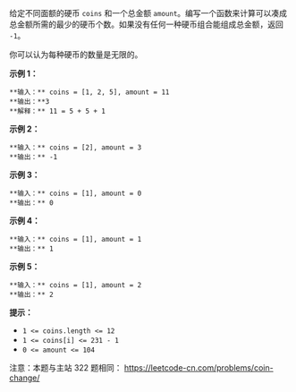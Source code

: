 给定不同面额的硬币 `coins` 和一个总金额
`amount`。编写一个函数来计算可以凑成总金额所需的最少的硬币个数。如果没有任何一种硬币组合能组成总金额，返回 `-1`。

你可以认为每种硬币的数量是无限的。



**示例  1：**

    
    
    **输入：** coins = [1, 2, 5], amount = 11
    **输出：**3 
    **解释：** 11 = 5 + 5 + 1

**示例 2：**

    
    
    **输入：** coins = [2], amount = 3
    **输出：** -1

**示例 3：**

    
    
    **输入：** coins = [1], amount = 0
    **输出：** 0
    

**示例 4：**

    
    
    **输入：** coins = [1], amount = 1
    **输出：** 1
    

**示例 5：**

    
    
    **输入：** coins = [1], amount = 2
    **输出：** 2
    



**提示：**

  * `1 <= coins.length <= 12`
  * `1 <= coins[i] <= 231 - 1`
  * `0 <= amount <= 104`



注意：本题与主站 322 题相同： <https://leetcode-cn.com/problems/coin-change/>

